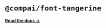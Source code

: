 # `@compai/font-tangerine`

[**Read the docs &rarr;**](https://components.ai/docs/typefaces/tangerine)
